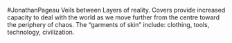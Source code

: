 #JonathanPageau 
Veils between Layers of reality. Covers provide increased capacity to deal with the world as we move further from the centre toward the periphery of chaos. The “garments of skin” include: clothing, tools, technology, civilization.
